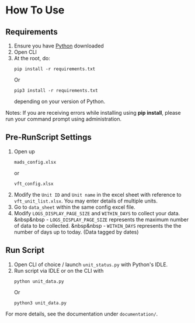 # How To Use

## Requirements
1. Ensure you have [Python](https://www.python.org/downloads/) downloaded
2. Open CLI 
3. At the root, do:
    ```
    pip install -r requirements.txt
    ```
    Or
    ```
    pip3 install -r requirements.txt
    ```
    depending on your version of Python.

Notes:
If you are receiving errors while installing using **pip install**, please run your command prompt using administration.

## Pre-RunScript Settings
1. Open up
    ```
    mads_config.xlsx
    ```
    or
    ```
    vft_config.xlsx
    ```
2. Modify the ```Unit ID``` and ```Unit name``` in the excel sheet with reference to ```vft_unit_list.xlsx```. You may enter details of multiple units.
3. Go to ```data_sheet``` within the same config excel file.
4. Modify ```LOGS_DISPLAY_PAGE_SIZE``` and ```WITHIN_DAYS``` to collect your data. 
&nbsp&nbsp - ```LOGS_DISPLAY_PAGE_SIZE``` represents the maximum number of data to be collected.
&nbsp&nbsp - ```WITHIN_DAYS``` represents the the number of days up to today. (Data tagged by dates)

## Run Script
1. Open CLI of choice / launch `unit_status.py` with Python's IDLE.
2. Run script via IDLE or on the CLI with 
    ```
    python unit_data.py
    ```
    Or
    ```
    python3 unit_data.py
    ```

For more details, see the documentation under `documentation/`.

